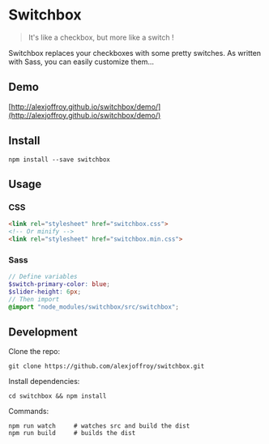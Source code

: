 # Switchbox
> It's like a checkbox, but more like a switch !

Switchbox replaces your checkboxes with some pretty switches. As written with Sass, you can easily customize them...

## Demo
[http://alexjoffroy.github.io/switchbox/demo/](http://alexjoffroy.github.io/switchbox/demo/)

## Install
```
npm install --save switchbox
```

## Usage
### CSS
```html
<link rel="stylesheet" href="switchbox.css">
<!-- Or minify -->
<link rel="stylesheet" href="switchbox.min.css">
```

### Sass
```scss
// Define variables
$switch-primary-color: blue;
$slider-height: 6px;
// Then import
@import "node_modules/switchbox/src/switchbox";
```

## Development
Clone the repo:
```
git clone https://github.com/alexjoffroy/switchbox.git
```
Install dependencies:
```
cd switchbox && npm install
```
Commands:
```shell
npm run watch     # watches src and build the dist
npm run build 	  # builds the dist
```
